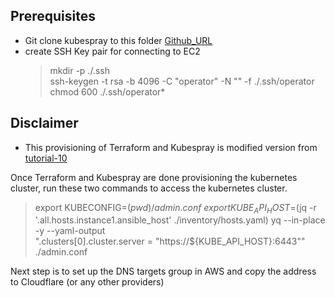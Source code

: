 ## Prerequisites
  - Git clone kubespray to this folder [Github_URL](https://github.com/kubernetes-sigs/kubespray)
  - create SSH Key pair for connecting to EC2
    > mkdir -p ./.ssh \
      ssh-keygen -t rsa -b 4096 -C "operator" -N "" -f ./.ssh/operator \
      chmod 600 ./.ssh/operator*
  
## Disclaimer 
  - This provisioning of Terraform and Kubespray is modified version from [tutorial-10](https://github.com/lucendio/lecture-devops-code/tree/master/tutorials/10_provision-kubernetes)


Once Terraform and Kubespray are done provisioning the kubernetes cluster, run these two commands to access the kubernetes cluster.
  > export KUBECONFIG=$(pwd)/admin.conf \
  > export KUBE_API_HOST=$(jq -r '.all.hosts.instance1.ansible_host' ./inventory/hosts.yaml) yq --in-place -y --yaml-output \
    ".clusters[0].cluster.server = \"https://${KUBE_API_HOST}:6443\"" \
    ./admin.conf


Next step is to set up the DNS targets group in AWS and copy the address to Cloudflare (or any other providers)
